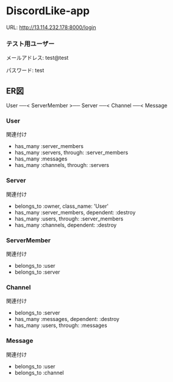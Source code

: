 # DiscordLike-app
URL: http://13.114.232.178:8000/login

### テスト用ユーザー

メールアドレス: test@test

パスワード: test

## ER図
User ──< ServerMember >── Server ──< Channel ──< Message

### User
関連付け
* has_many :server_members
* has_many :servers, through: :server_members
* has_many :messages
* has_many :channels, through: :servers

### Server
関連付け
* belongs_to :owner, class_name: 'User'
* has_many :server_members, dependent: :destroy
* has_many :users, through: :server_members
* has_many :channels, dependent: :destroy

### ServerMember
関連付け
* belongs_to :user
* belongs_to :server

### Channel
関連付け
* belongs_to :server
* has_many :messages, dependent: :destroy
* has_many :users, through: :messages

### Message
関連付け
* belongs_to :user
* belongs_to :channel
